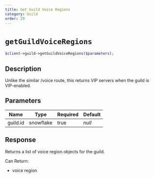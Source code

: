 ```yaml
---
title: Get Guild Voice Regions
category: Guild
order: 29
---
```


# `getGuildVoiceRegions`

```php
$client->guild->getGuildVoiceRegions($parameters);
```

## Description

Unlike the similar /voice route, this returns VIP servers when the guild is VIP-enabled.

## Parameters


Name | Type | Required | Default
--- | --- | --- | ---
guild.id | snowflake | true | *null*

## Response

Returns a list of voice region objects for the guild.

Can Return:

* voice region
